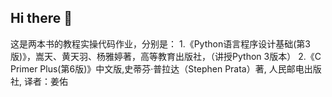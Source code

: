 ## Hi there 👋

这是两本书的教程实操代码作业，分别是：
1.《Python语言程序设计基础(第3版)》，嵩天、黄天羽、杨雅婷著，高等教育出版社，（讲授Python 3版本）
2.《C Primer Plus(第6版)》中文版,史蒂芬·普拉达（Stephen Prata）著, 人民邮电出版社, 译者：姜佑
